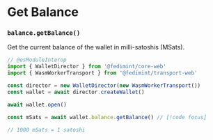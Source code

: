 # Get Balance

### `balance.getBalance()`

Get the current balance of the wallet in milli-satoshis (MSats).

```ts twoslash
// @esModuleInterop
import { WalletDirector } from '@fedimint/core-web'
import { WasmWorkerTransport } from '@fedimint/transport-web'

const director = new WalletDirector(new WasmWorkerTransport())
const wallet = await director.createWallet()

await wallet.open()

const mSats = await wallet.balance.getBalance() // [!code focus]

// 1000 mSats = 1 satoshi
```
